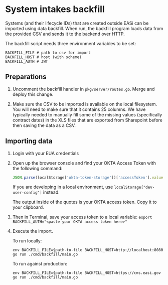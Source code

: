 # System intakes backfill

Systems (and their lifecycle IDs) that are created outside EASi can be imported
using data backfill. When run, the backfill program loads data from the
provided CSV and sends it to the backend over HTTP.

The backfill script needs three environment variables to be set:

```text
BACKFILL_FILE # path to csv for import
BACKFILL_HOST # host (with scheme)
BACKFILL_AUTH # JWT
```

## Preparations

1. Uncomment the backfill handler in `pkg/server/routes.go`. Merge and
   deploy this change.

2. Make sure the CSV to be imported is available on the local filesystem.
   You will need to make sure that it contains 25 columns. We have typically
   needed to manually fill some of the missing values (specifically contract
   dates) in the XLS files that are exported from Sharepoint before then saving
   the data as a CSV.

## Importing data

1. Login with your EUA credentials

2. Open up the browser console and find your OKTA Access Token with the
   following command:

   ```javascript
   JSON.parse(localStorage['okta-token-storage'])['accessToken'].value;
   ```

   If you are developing in a local environment, use
   `localStorage["dev-user-config"]` instead.

   The output inside of the quotes is your OKTA access token. Copy it to your
   clipboard.

3. Then in Terminal, save your access token to a local variable:
   `export BACKFILL_AUTH="<paste your OKTA access token here>"`

4. Execute the import.

   To run locally:

   ```console
   env BACKFILL_FILE=$path-to-file BACKFILL_HOST=http://localhost:8080 go run ./cmd/backfill/main.go
   ```

   To run against production:

   ```console
   env BACKFILL_FILE=$path-to-file BACKFILL_HOST=https://cms.easi.gov go run ./cmd/backfill/main.go
   ```
